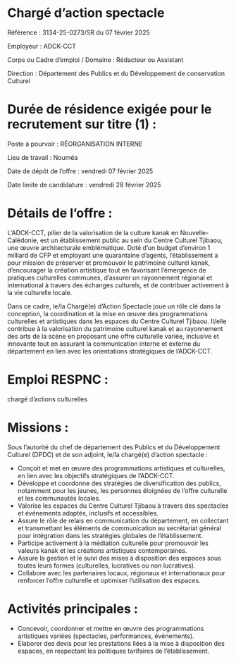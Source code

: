 # Chargé d’action spectacle

Référence : 3134-25-0273/SR du 07 février 2025

Employeur : ADCK-CCT

Corps ou Cadre d’emploi / Domaine : Rédacteur ou Assistant

Direction : Département des Publics et du Développement de conservation Culturel

# Durée de résidence exigée pour le recrutement sur titre (1) :

Poste à pourvoir : RÉORGANISATION INTERNE

Lieu de travail : Nouméa

Date de dépôt de l’offre : vendredi 07 février 2025

Date limite de candidature : vendredi 28 février 2025

# Détails de l’offre :

L'ADCK-CCT, pilier de la valorisation de la culture kanak en Nouvelle-Calédonie, est un établissement public au sein du Centre Culturel Tjibaou, une œuvre architecturale emblématique. Doté d’un budget d’environ 1 milliard de CFP et employant une quarantaine d’agents, l’établissement a pour mission de préserver et promouvoir le patrimoine culturel kanak, d’encourager la création artistique tout en favorisant l’émergence de pratiques culturelles communes, d’assurer un rayonnement régional et international à travers des échanges culturels, et de contribuer activement à la vie culturelle locale.

Dans ce cadre, le/la Chargé(e) d’Action Spectacle joue un rôle clé dans la conception, la coordination et la mise en œuvre des programmations culturelles et artistiques dans les espaces du Centre Culturel Tjibaou. Il/elle contribue à la valorisation du patrimoine culturel kanak et au rayonnement des arts de la scène en proposant une offre culturelle variée, inclusive et innovante tout en assurant la communication interne et externe du département en lien avec les orientations stratégiques de l’ADCK-CCT.

# Emploi RESPNC :

chargé d’actions culturelles

# Missions :

Sous l’autorité du chef de département des Publics et du Développement Culturel (DPDC) et de son adjoint, le/la chargé(e) d’action spectacle :

- Conçoit et met en œuvre des programmations artistiques et culturelles, en lien avec les objectifs stratégiques de l’ADCK-CCT.
- Développe et coordonne des stratégies de diversification des publics, notamment pour les jeunes, les personnes éloignées de l’offre culturelle et les communautés locales.
- Valorise les espaces du Centre Culturel Tjibaou à travers des spectacles et événements adaptés, inclusifs et accessibles.
- Assure le rôle de relais en communication du département, en collectant et transmettant les éléments de communication au secrétariat général pour intégration dans les stratégies globales de l’établissement.
- Participe activement à la médiation culturelle pour promouvoir les valeurs kanak et les créations artistiques contemporaines.
- Assure la gestion et le suivi des mises à disposition des espaces sous toutes leurs formes (culturelles, lucratives ou non lucratives).
- Collabore avec les partenaires locaux, régionaux et internationaux pour renforcer l’offre culturelle et optimiser l’utilisation des espaces.

# Activités principales :

- Concevoir, coordonner et mettre en œuvre des programmations artistiques variées (spectacles, performances, événements).
- Élaborer des devis pour les prestations liées à la mise à disposition des espaces, en respectant les politiques tarifaires de l’établissement.